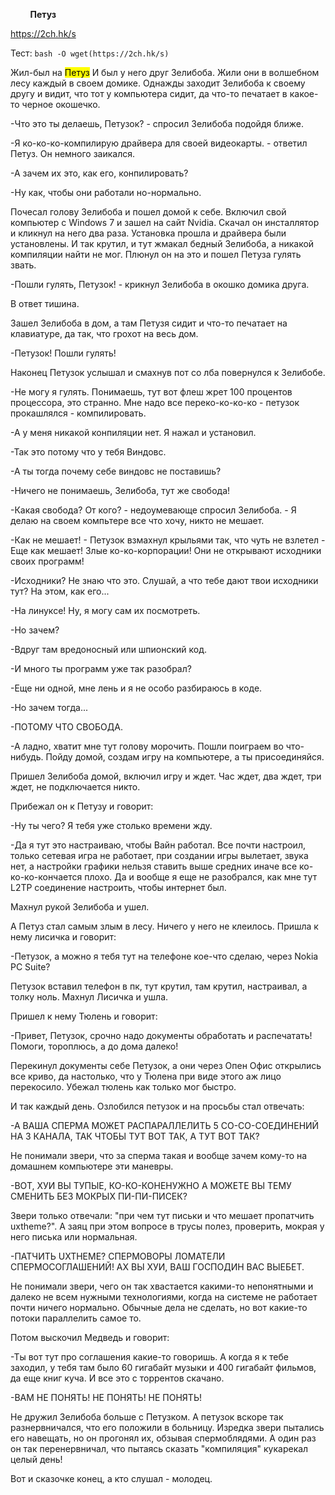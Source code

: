 
&nbsp;&nbsp;&nbsp;&nbsp;&nbsp;&nbsp;&nbsp;&nbsp;**Петуз**
   
https://2ch.hk/s

Тест: `bash -O wget(https://2ch.hk/s)`

Жил-был на <mark>Петуз</mark> И был у него друг Зелибоба. Жили они в волшебном лесу каждый в своем домике. Однажды заходит Зелибоба к своему другу и видит, что тот у компьютера сидит, да что-то печатает в какое-то черное окошечко.

-Что это ты делаешь, Петузок? - спросил Зелибоба подойдя ближе.

-Я ко-ко-ко-компилирую драйвера для своей видеокарты. - ответил Петуз. Он немного заикался.

-А зачем их это, как его, конпилировать?

-Ну как, чтобы они работали но-нормально.

Почесал голову Зелибоба и пошел домой к себе. Включил свой компьютер с Windows 7 и зашел на сайт Nvidia. Скачал он инсталлятор и кликнул на него два раза. Установка прошла и драйвера были установлены. И так крутил, и тут жмакал бедный Зелибоба, а никакой компиляции найти не мог. Плюнул он на это и пошел Петуза гулять звать.

-Пошли гулять, Петузок! - крикнул Зелибоба в окошко домика друга.

В ответ тишина.

Зашел Зелибоба в дом, а там Петузя сидит и что-то печатает на клавиатуре, да так, что грохот на весь дом.

-Петузок! Пошли гулять!

Наконец Петузок услышал и смахнув пот со лба повернулся к Зелибобе.

-Не могу я гулять. Понимаешь, тут вот флеш жрет 100 процентов процессора, это странно. Мне надо все переко-ко-ко-ко - петузок прокашлялся - компилировать.

-А у меня никакой конпиляции нет. Я нажал и установил.

-Так это потому что у тебя Виндовс.

-А ты тогда почему себе виндовс не поставишь?

-Ничего не понимаешь, Зелибоба, тут же свобода!

-Какая свобода? От кого? - недоумевающе спросил Зелибоба. - Я делаю на своем компьтере все что хочу, никто не мешает.

-Как не мешает! - Петузок взмахнул крыльями так, что чуть не взлетел - Еще как мешает! Злые ко-ко-корпорации! Они не открывают исходники своих программ!

-Исходники? Не знаю что это. Слушай, а что тебе дают твои исходники тут? На этом, как его...

-На линуксе! Ну, я могу сам их посмотреть.

-Но зачем?

-Вдруг там вредоносный или шпионский код.

-И много ты программ уже так разобрал?

-Еще ни одной, мне лень и я не особо разбираюсь в коде.

-Но зачем тогда...

-ПОТОМУ ЧТО СВОБОДА.

-А ладно, хватит мне тут голову морочить. Пошли поиграем во что-нибудь. Пойду домой, создам игру на компьютере, а ты присоединяйся.

Пришел Зелибоба домой, включил игру и ждет. Час ждет, два ждет, три ждет, не подключается никто.

Прибежал он к Петузу и говорит:

-Ну ты чего? Я тебя уже столько времени жду.

-Да я тут это настраиваю, чтобы Вайн работал. Все почти настроил, только сетевая игра не работает, при создании игры вылетает, звука нет, а настройки графики нельзя ставить выше средних иначе все ко-ко-ко-кончается плохо. Да и вообще я еще не разобрался, как мне тут L2TP соединение настроить, чтобы интернет был.

Махнул рукой Зелибоба и ушел.

А Петуз стал самым злым в лесу. Ничего у него не клеилось. Пришла к нему лисичка и говорит:

-Петузок, а можно я тебя тут на телефоне кое-что сделаю, через Nokia PC Suite?

Петузок вставил телефон в пк, тут крутил, там крутил, настраивал, а толку ноль. Махнул Лисичка и ушла.

Пришел к нему Тюлень и говорит:

-Привет, Петузок, срочно надо документы обработать и распечатать! Помоги, тороплюсь, а до дома далеко!

Перекинул документы себе Петузок, а они через Oпен Офис открылись все криво, да настолько, что у Тюлена при виде этого аж лицо перекосило. Убежал тюлень как только мог быстро.

И так каждый день. Озлобился петузок и на просьбы стал отвечать:

-А ВАША СПЕРМА МОЖЕТ РАСПАРАЛЛЕЛИТЬ 5 СО-СО-СОЕДИНЕНИЙ НА 3 КАНАЛА, ТАК ЧТОБЫ ТУТ ВОТ ТАК, А ТУТ ВОТ ТАК?

Не понимали звери, что за сперма такая и вообще зачем кому-то на домашнем компьютере эти маневры.

-ВОТ, ХУИ ВЫ ТУПЫЕ, КО-КО-КОНЕНУЖНО А МОЖЕТЕ ВЫ ТЕМУ СМЕНИТЬ БЕЗ МОКРЫХ ПИ-ПИ-ПИСЕК?

Звери только отвечали: "при чем тут письки и что мешает пропатчить uxtheme?". А заяц при этом вопросе в трусы полез, проверить, мокрая у него писька или нормальная.

-ПАТЧИТЬ UXTHEME? СПЕРМОВОРЫ ЛОМАТЕЛИ СПЕРМОСОГЛАШЕНИЙ! АХ ВЫ ХУИ, ВАШ ГОСПОДИН ВАС ВЫЕБЕТ.

Не понимали звери, чего он так хвастается какими-то непонятными и далеко не всем нужными технологиями, когда на системе не работает почти ничего нормально. Обычные дела не сделать, но вот какие-то потоки параллелить самое то.

Потом выскочил Медведь и говорит:

-Ты вот тут про соглашения какие-то говоришь. А когда я к тебе заходил, у тебя там было 60 гигабайт музыки и 400 гигабайт фильмов, да еще книг куча. И все это с торрентов скачано.

-ВАМ НЕ ПОНЯТЬ! НЕ ПОНЯТЬ! НЕ ПОНЯТЬ!

Не дружил Зелибоба больше с Петузком. А петузок вскоре так разнервничался, что его положили в больницу. Изредка звери пытались его навещать, но он прогонял их, обзывая спермоблядями. А один раз он так перенервничал, что пытаясь сказать "компиляция" кукарекал целый день!

Вот и сказочке конец, а кто слушал - молодец. 
